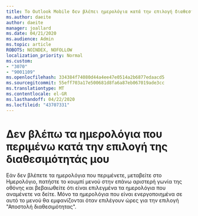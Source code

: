```yaml
---
title: Το Outlook Mobile δεν βλέπει ημερολόγια κατά την επιλογή διαθεσιμότητας
ms.author: daeite
author: daeite
manager: joallard
ms.date: 04/21/2020
ms.audience: Admin
ms.topic: article
ROBOTS: NOINDEX, NOFOLLOW
localization_priority: Normal
ms.custom:
- "3070"
- "9001109"
ms.openlocfilehash: 334384f74080d44a4ee47e0514a2b6877edaacd5
ms.sourcegitcommit: 55eff703a17e500681d8fa6a87eb067019ade3cc
ms.translationtype: MT
ms.contentlocale: el-GR
ms.lasthandoff: 04/22/2020
ms.locfileid: "43707331"
---
```

# <a name="im-not-seeing-the-calendars-i-expect-when-choosing-my-availability"></a>Δεν βλέπω τα ημερολόγια που περιμένω κατά την επιλογή της διαθεσιμότητάς μου

Εάν δεν βλέπετε τα ημερολόγια που περιμένετε, μεταβείτε στο Ημερολόγιο, πατήστε το κουμπί μενού στην επάνω αριστερή γωνία της οθόνης και βεβαιωθείτε ότι είναι επιλεγμένα τα ημερολόγια που αναμένετε να δείτε. Μόνο τα ημερολόγια που είναι ενεργοποιημένα σε αυτό το μενού θα εμφανίζονται όταν επιλέγουν ώρες για την επιλογή "Αποστολή διαθεσιμότητας".
